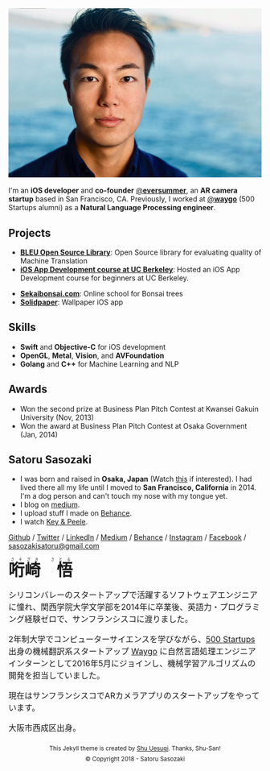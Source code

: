<img class="roundrect" src="static/images/warm_rectangle.jpeg" alt="Satoru Sasozaki">

<!-- I am a
* **iOS developer** based in San Francisco
* **co-founder** <a href="https://www.eversummer.io/" target="\_blank">@**eversummer**</a>, an **AR camera startup** based in San Francisco
* former **Natural Language Processing engineer intern** <a href="http://waygoapp.com/" target="\_blank">**@waygo**</a> (500 Startups alumni). -->

I'm an **iOS developer** and **co-founder** <a href="https://www.eversummer.io/" target="\_blank">@**eversummer**</a>, an **AR camera startup** based in San Francisco, CA. Previously, I worked at <a href="http://waygoapp.com/" target="\_blank">@**waygo**</a> (500 Startups alumni) as a **Natural Language Processing engineer**.

<!-- <br> -->
<!-- <img src="images/current_circle.png" alt="Satoru Sasozaki" style="width:200px;height:200px;"> -->

## Projects

<!-- | Tables        | Are           |
| ------------- |:-------------:|
| <a href="" target="\_blank">**BLEU open source library**</a>       | Open Source library for evaluating quality of Machine Translation |
| col 2 is      | centered      |
| zebra stripes | are neat      |

Markdown | Less | Pretty
--- | --- | ---
<a href="" target="\_blank">**BLEU open source library**</a> | Open Source library for evaluating quality of Machine Translation
<a href="" target="\_blank">**iOS App Development course at UC Berkeley**</a> | Hosted an iOS App Development course for beginners at UC Berkeley.
<!-- 20+ attendees learned how to make an iOS app in Swift. -->
<!-- <a href="" target="\_blank">**Sekaibonsai.com**</a> | Online school for Bonsai trees -->
<!-- <a href="" target="\_blank">**Solidpaper**</a> | asdd -->


* <a href="http://127.0.0.1:4000/duo/posts/customize/" target="\_blank">**BLEU Open Source Library**</a>: Open Source library for evaluating quality of Machine Translation
* <a href="http://127.0.0.1:4000/duo/posts/customize/" target="\_blank">**iOS App Development course at UC Berkeley**</a>: Hosted an iOS App Development course for beginners at UC Berkeley.
<!-- 20+ attendees learned how to make an iOS app in Swift. -->
* <a href="http://127.0.0.1:4000/duo/posts/customize/" target="\_blank">**Sekaibonsai.com**</a>:  Online school for Bonsai trees
* <a href="http://127.0.0.1:4000/duo/posts/customize/" target="\_blank">**Solidpaper**</a>: Wallpaper iOS app

## Skills
* **Swift** and **Objective-C** for iOS development
* **OpenGL**, **Metal**, **Vision**, and **AVFoundation**
* **Golang** and **C++** for Machine Learning and NLP

<!-- * I hosted a course for iOS development for beginners at **UC Berkeley**. <a href="https://medium.com/@satorusasozaki/ios-app-development-workshop-at-femtech-uc-berkeley-f8c303d1067f#.vppnlux9n" target="\_blank"> iOS Development Course at FEMTech UC Berkeley</a>. -->

<!-- ### I'm a close friend of
* **Swift** and **Objective-C** for iOS development
* **OpenGL**, **Metal**, **Vision**, and **AVFoundation**
* **Golang** and **C++** for Machine Learning and NLP

### Publications
1. <a href="http://blog.waygoapp.com/why-evaluating-machine-translation-quality-is-hard/" target="\_blank">Why Evaluating Machine Translation Quality is Hard</a> (Sep, 2016)
2. <a href="https://medium.com/@satorusasozaki/ios-app-development-workshop-at-femtech-uc-berkeley-f8c303d1067f" target="\_blank">Walkthrough of the iOS app development lecture at UC Berkeley</a> (Apr, 2016) -->

## Awards
* Won the second prize at Business Plan Pitch Contest at Kwansei Gakuin University (Nov, 2013)
* Won the award at Business Plan Pitch Contest at Osaka Government (Jan, 2014)

## Satoru Sasozaki

* I was born and raised in **Osaka, Japan** (Watch <a href="https://www.youtube.com/watch?v=Aq2HS2pviD8&t=48s" target="\_blank">this</a> if interested). I had lived there all my life until I moved to **San Francisco, California** in 2014. I'm a dog person and can't touch my nose with my tongue yet.
* I blog on <a href="https://medium.com/@satorusasozaki" target="\_blank">medium</a>.
* I upload stuff I made on <a href="https://www.behance.net/sasozakisa2463" target="\_blank">Behance</a>.
* I watch <a href="https://www.youtube.com/watch?v=zB7MichlL1k&t=6s&index=2&list=PL58M0TOpcTUqDa4ioXDuhFT95W0hs8lOt" targe="\_blank">Key & Peele</a>.

<a href="https://github.com/satorusasozaki" target="\_blank">Github</a> / <a href="https://twitter.com/satorusasozaki" target="\_blank">Twitter</a> / <a href="https://www.linkedin.com/in/satorusasozaki" target="\_blank">LinkedIn</a> / <a href="https://medium.com/@satorusasozaki" target="\_blank">Medium</a> / <a href="https://www.behance.net/satorusasozaki" target="\_blank">Behance</a> / <a href="https://www.instagram.com/satorusasozaki/" target="\_blank">Instagram</a> / <a href="https://www.facebook.com/satoru.sasozaki" target="\_blank">Facebook</a> / <a href="mailto:sasozakisatoru@gmail.com" target="\_blank">sasozakisatoru@gmail.com</a>

<ruby>
<rb><font size="6"><strong>哘崎　悟</strong></font></rb>
<rp>（</rp>
<rt>さそざき　さとる</rt>
<rp>）</rp>
</ruby>

<font size="3">
<p>
シリコンバレーのスタートアップで活躍するソフトウェアエンジニアに憧れ、関西学院大学文学部を2014年に卒業後、英語力・プログラミング経験ゼロで、サンフランシスコに渡りました。
</p>
<p>
2年制大学でコンピューターサイエンスを学びながら、<a href="http://500.co/" target="\_blank">500 Startups</a> 出身の機械翻訳系スタートアップ <a href="http://waygoapp.com/" target="\_blank">Waygo</a> に自然言語処理エンジニアインターンとして2016年5月にジョインし、機械学習アルゴリズムの開発を担当していました。
</p>
<p>
<!-- 開発者向けiOSプログラミングブートキャンプ <a href="https://codepath.com/iosbootcamp" target="\_blank"> CodePath iOS Development Bootcamp for existing developers</a> で出会ったパートナーとARカメラアプリのスタートアップをやっています。 -->
現在はサンフランシスコでARカメラアプリのスタートアップをやっています。
</p>
<p>
大阪市西成区出身。
</p>
</font>

<center><sub>This Jekyll theme is created by <a href="http://chibicode.com/" target="\_blank">Shu Uesugi</a>. Thanks, Shu-San!</sub></center>


<center><sub> © Copyright 2018 - Satoru Sasozaki </sub></center>

<!-- ### Hello, nice to meet you

* I was a former **natural language processing engineer intern** at <a href="http://waygoapp.com/" target="\_blank">Waygo </a> a 500 Startups alumni, working on expanding the statistic machine translation algorithms using machine learning.
* You can find **the course for iOS development** that I hosted at UC Berkeley <a href="https://medium.com/@satorusasozaki/ios-app-development-workshop-at-femtech-uc-berkeley-f8c303d1067f#.vppnlux9n" target="\_blank">here</a>.

<!-- * I hosted a course for iOS development for beginners at **UC Berkeley**. <a href="https://medium.com/@satorusasozaki/ios-app-development-workshop-at-femtech-uc-berkeley-f8c303d1067f#.vppnlux9n" target="\_blank"> iOS Development Course at FEMTech UC Berkeley</a>. -->

<!-- ### I'm a close friend of
* **Swift** and **Objective-C** for iOS development
* **OpenGL**, **Metal**, **Vision**, and **AVFoundation**
* **Golang** and **C++** for Machine Learning and NLP

### Publications
1. <a href="http://blog.waygoapp.com/why-evaluating-machine-translation-quality-is-hard/" target="\_blank">Why Evaluating Machine Translation Quality is Hard</a> (Sep, 2016)
2. <a href="https://medium.com/@satorusasozaki/ios-app-development-workshop-at-femtech-uc-berkeley-f8c303d1067f" target="\_blank">Walkthrough of the iOS app development lecture at UC Berkeley</a> (Apr, 2016)

### Awards
* Won the second prize at Business Plan Pitch Contest at Kwansei Gakuin University (Nov, 2013)
* Won the award at Business Plan Pitch Contest at Osaka Government (Jan, 2014)

### Background

* I was born and raised in **Osaka, Japan** (Watch <a href="https://www.youtube.com/watch?v=Aq2HS2pviD8&t=48s" target="\_blank">this</a> if interested). I had lived there all my life until I moved to **San Francisco, California** in 2014. I'm a dog person and can't touch my nose with my tongue yet.

### What else?

* I blog on <a href="https://medium.com/@satorusasozaki" target="\_blank">medium</a>.
* I upload stuff I made on <a href="https://www.behance.net/sasozakisa2463" target="\_blank">Behance</a>.
* I watch <a href="https://www.youtube.com/watch?v=zB7MichlL1k&t=6s&index=2&list=PL58M0TOpcTUqDa4ioXDuhFT95W0hs8lOt" targe="\_blank">Key & Peele</a>.

## Satoru Sasozaki

<a href="https://github.com/satorusasozaki" target="\_blank">Github</a> / <a href="https://twitter.com/satorusasozaki" target="\_blank">Twitter</a> / <a href="https://www.linkedin.com/in/satorusasozaki" target="\_blank">LinkedIn</a> / <a href="https://medium.com/@satorusasozaki" target="\_blank">Medium</a> / <a href="https://www.behance.net/satorusasozaki" target="\_blank">Behance</a> / <a href="https://www.instagram.com/satorusasozaki/" target="\_blank">Instagram</a> / <a href="https://www.facebook.com/satoru.sasozaki" target="\_blank">Facebook</a> / <a href="mailto:sasozakisatoru@gmail.com" target="\_blank">sasozakisatoru@gmail.com</a>

<ruby>
<rb><font size="6"><strong>哘崎　悟</strong></font></rb>
<rp>（</rp>
<rt>さそざき　さとる</rt>
<rp>）</rp>
</ruby>

<font size="3">
<p>
シリコンバレーのスタートアップで活躍するソフトウェアエンジニアに憧れ、関西学院大学文学部を2014年に卒業後、英語力・プログラミング経験ゼロで、サンフランシスコに渡りました。
</p>
<p>
2年制大学でコンピューターサイエンスを学びながら、<a href="http://500.co/" target="\_blank">500 Startups</a> 出身の機械翻訳系スタートアップ <a href="http://waygoapp.com/" target="\_blank">Waygo</a> に自然言語処理エンジニアインターンとして2016年5月にジョインし、機械学習アルゴリズムの開発を担当していました。
</p>
<p>
<!-- 開発者向けiOSプログラミングブートキャンプ <a href="https://codepath.com/iosbootcamp" target="\_blank"> CodePath iOS Development Bootcamp for existing developers</a> で出会ったパートナーとARカメラアプリのスタートアップをやっています。 -->
<!-- 現在はサンフランシスコでARカメラアプリのスタートアップをやっています。
</p>
<p>
大阪市西成区出身。
</p>
</font>

<center><sub>This Jekyll theme is created by <a href="http://chibicode.com/" target="\_blank">Shu Uesugi</a>. Thanks, Shu-San!</sub></center>


<center><sub> © Copyright 2018 - Satoru Sasozaki </sub></center> -->
